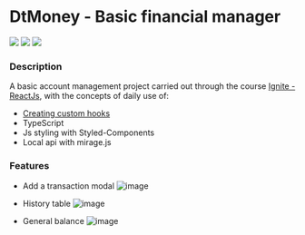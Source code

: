 # DtMoney - Basic financial manager

<div>
<img src="https://img.shields.io/github/issues/heronmaioli/02-dtmoney"/>
 <img src="https://img.shields.io/github/forks/heronmaioli/02-dtmoney"/>
 <img src="https://img.shields.io/github/stars/heronmaioli/02-dtmoney"/>
 </div>
 
### Description

A basic account management project carried out through the course [Ignite - ReactJs](https://www.rocketseat.com.br/ignite), with the concepts of daily use of:

- [Creating custom hooks](https://github.com/heronmaioli/dtmoney/tree/master/src/hooks)
- TypeScript
- Js styling with Styled-Components
- Local api with mirage.js 


 ### Features
 
- Add a transaction modal
![image](https://user-images.githubusercontent.com/68977600/164768416-ff3e3498-ec04-4321-9126-e6fc98b4fbc8.png)

- History table
![image](https://user-images.githubusercontent.com/68977600/164768017-d5958d1f-d23f-4a9b-9edc-23fed3f2d4ec.png)

- General balance
![image](https://user-images.githubusercontent.com/68977600/164768094-fa5048ce-846a-430a-b63c-c31ec07293a6.png)


